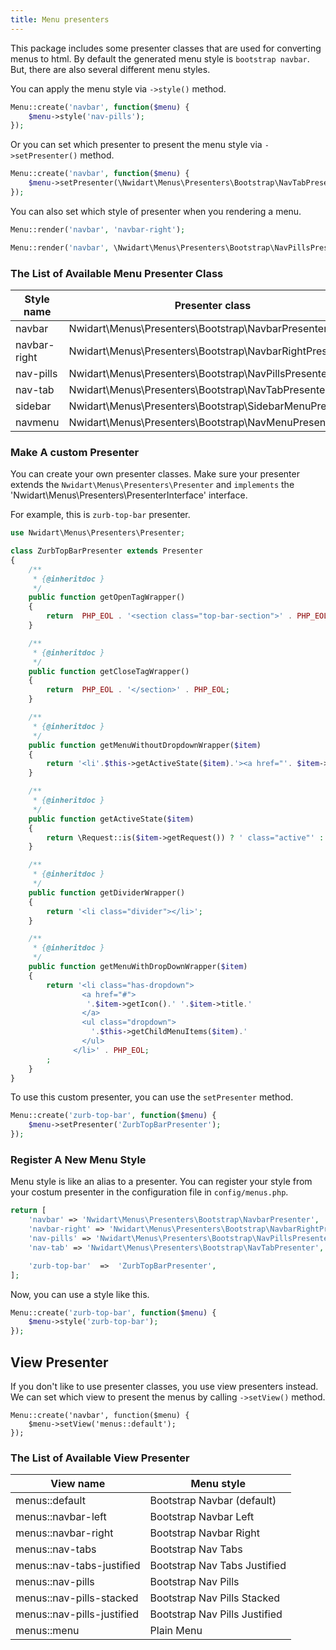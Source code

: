 ```yaml
---
title: Menu presenters
---
```


This package includes some presenter classes that are used for converting menus to html. By default the generated menu style is `bootstrap navbar`. But, there are also several different menu styles.

You can apply the menu style via `->style()` method.

``` php
Menu::create('navbar', function($menu) {
    $menu->style('nav-pills');
});
```

Or you can set which presenter to present the menu style via `->setPresenter()` method.

```php
Menu::create('navbar', function($menu) {
    $menu->setPresenter(\Nwidart\Menus\Presenters\Bootstrap\NavTabPresenter::class);
});
```

You can also set which style of presenter when you rendering a menu.

```php
Menu::render('navbar', 'navbar-right');

Menu::render('navbar', \Nwidart\Menus\Presenters\Bootstrap\NavPillsPresenter::class);
```

### The List of Available Menu Presenter Class

<div class="table-responsive">
    <table class="table table-striped">
        <thead>
            <tr>
                <th>Style name</th>
                <th>Presenter class</th>
            </tr>
        </thead>
        <tbody>
            <tr>
                <td>navbar</td>
                <td>Nwidart\Menus\Presenters\Bootstrap\NavbarPresenter</td>
            </tr>
            <tr>
                <td>navbar-right</td>
                <td>Nwidart\Menus\Presenters\Bootstrap\NavbarRightPresenter</td>
            </tr>
            <tr>
                <td>nav-pills</td>
                <td>Nwidart\Menus\Presenters\Bootstrap\NavPillsPresenter</td>
            </tr>
            <tr>
                <td>nav-tab</td>
                <td>Nwidart\Menus\Presenters\Bootstrap\NavTabPresenter</td>
            </tr>
            <tr>
                <td>sidebar</td>
                <td>Nwidart\Menus\Presenters\Bootstrap\SidebarMenuPresenter</td>
            </tr>            
            <tr>
                <td>navmenu</td>
                <td>Nwidart\Menus\Presenters\Bootstrap\NavMenuPresenter</td>
            </tr>
        </tbody>
    </table>
</div>

### Make A custom Presenter

You can create your own presenter classes. Make sure your presenter extends the `Nwidart\Menus\Presenters\Presenter` and `implements` the 'Nwidart\Menus\Presenters\PresenterInterface' interface.

For example, this is `zurb-top-bar` presenter. 

```php
use Nwidart\Menus\Presenters\Presenter;

class ZurbTopBarPresenter extends Presenter
{
	/**
	 * {@inheritdoc }
	 */
	public function getOpenTagWrapper()
	{
		return  PHP_EOL . '<section class="top-bar-section">' . PHP_EOL;
	}

	/**
	 * {@inheritdoc }
	 */
	public function getCloseTagWrapper()
	{
		return  PHP_EOL . '</section>' . PHP_EOL;
	}

	/**
	 * {@inheritdoc }
	 */
	public function getMenuWithoutDropdownWrapper($item)
	{
		return '<li'.$this->getActiveState($item).'><a href="'. $item->getUrl() .'">'.$item->getIcon().' '.$item->title.'</a></li>';
	}

	/**
	 * {@inheritdoc }
	 */
	public function getActiveState($item)
	{
		return \Request::is($item->getRequest()) ? ' class="active"' : null;
	}

	/**
	 * {@inheritdoc }
	 */
	public function getDividerWrapper()
	{
		return '<li class="divider"></li>';
	}

	/**
	 * {@inheritdoc }
	 */
	public function getMenuWithDropDownWrapper($item)
	{
		return '<li class="has-dropdown">
		        <a href="#">
		         '.$item->getIcon().' '.$item->title.'
		        </a>
		        <ul class="dropdown">
		          '.$this->getChildMenuItems($item).'
		        </ul>
		      </li>' . PHP_EOL;
		;
	}
}

```
To use this custom presenter, you can use the `setPresenter` method.

```php
Menu::create('zurb-top-bar', function($menu) {
    $menu->setPresenter('ZurbTopBarPresenter');
});
```

### Register A New Menu Style

Menu style is like an alias to a presenter. You can register your style from your costum presenter in the configuration file in `config/menus.php`.

```php
return [
	'navbar' =>	'Nwidart\Menus\Presenters\Bootstrap\NavbarPresenter',
	'navbar-right' => 'Nwidart\Menus\Presenters\Bootstrap\NavbarRightPresenter',
	'nav-pills' => 'Nwidart\Menus\Presenters\Bootstrap\NavPillsPresenter',
	'nav-tab' => 'Nwidart\Menus\Presenters\Bootstrap\NavTabPresenter',

	'zurb-top-bar'	=>	'ZurbTopBarPresenter',
];
```

Now, you can use a style like this.

```php
Menu::create('zurb-top-bar', function($menu) {
    $menu->style('zurb-top-bar');
});
```

## View Presenter

If you don't like to use presenter classes, you use view presenters instead. We can set which view to present the menus by calling `->setView()` method.

```
Menu::create('navbar', function($menu) {
    $menu->setView('menus::default');
});
```

### The List of Available View Presenter

<div class="table-responsive">
    <table class="table table-striped">
        <thead>
            <tr>
                <th>View name</th>
                <th>Menu style</th>
            </tr>
        </thead>
        <tbody>
            <tr>
                <td>menus::default</td>
                <td>Bootstrap Navbar (default)</td>
            </tr>
            <tr>
                <td>menus::navbar-left</td>
                <td>Bootstrap Navbar Left</td>
            </tr>
            <tr>
                <td>menus::navbar-right</td>
                <td>Bootstrap Navbar Right</td>
            </tr>
            <tr>
                <td>menus::nav-tabs</td>
                <td>Bootstrap Nav Tabs</td>
            </tr>
            <tr>
                <td>menus::nav-tabs-justified</td>
                <td>Bootstrap Nav Tabs Justified</td>
            </tr>
            <tr>
                <td>menus::nav-pills</td>
                <td>Bootstrap Nav Pills</td>
            </tr>
            <tr>
                <td>menus::nav-pills-stacked</td>
                <td>Bootstrap Nav Pills Stacked</td>
            </tr>
            <tr>
                <td>menus::nav-pills-justified</td>
                <td>Bootstrap Nav Pills Justified</td>
            </tr>
            <tr>
                <td>menus::menu</td>
                <td>Plain Menu</td>
            </tr>
        </tbody>
    </table>
</div>
